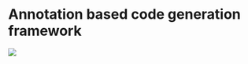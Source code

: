 Annotation based code generation framework
=====

[![][godoc-img]][godoc-url]

[godoc-img]: https://godoc.org/github.com/index0h/go-annotation/annotation?status.svg
[godoc-url]: https://godoc.org/github.com/index0h/go-annotation/annotation
